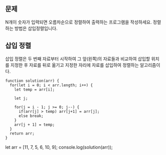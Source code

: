 ## 문제

N개이 숫자가 입력되면 오름차순으로 정렬하여 출력하는 프로그램을 작성하세요.
정렬하는 방법은 삽입정렬입니다.

## 삽입 정렬

삽입 정렬은 두 번째 자료부터 시작하여 그 앞(왼쪽)의 자료들과 비교하여 삽입할 위치를 지정한 후
자료를 뒤로 옮기고 지정한 자리에 자료를 삽입하여 정렬하는 알고리즘이다.

```
function solution(arr) {
  for(let i = 0; i < arr.length; i++) {
    let temp = arr[i];

    let j;

    for(j = i - 1; j >= 0; j--) {
      if(arr[j] > temp) arr[j+1] = arr[j];
      else break;
    }
    arr[j + 1] = temp;
  }
  return arr;
}
```

let arr = [11, 7, 5, 6, 10, 9];
console.log(solution(arr));
